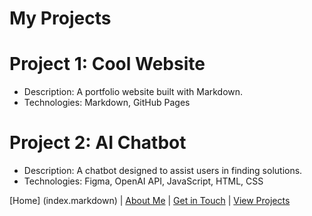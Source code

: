 # My Projects

# Project 1: Cool Website
- Description: A portfolio website built with Markdown.
- Technologies: Markdown, GitHub Pages

# Project 2: AI Chatbot
- Description: A chatbot designed to assist users in finding solutions.
- Technologies: Figma, OpenAI API, JavaScript, HTML, CSS

[Home] (index.markdown) | [About Me](about.markdown) | [Get in Touch](contact.markdown) | [View Projects](projects.markdown)

